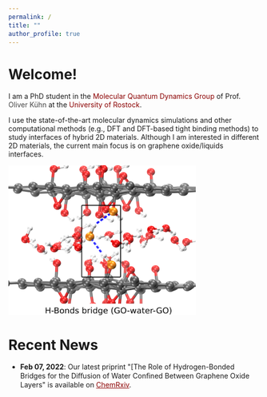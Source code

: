 ```yaml
---
permalink: /
title: ""
author_profile: true
---
```


Welcome!
======
I am a PhD student in the <a style="color: #8B0000; text-decoration:none" href="http://web.physik.uni-rostock.de/quantendynamik/index.html">Molecular Quantum Dynamics Group</a> of Prof. <a style="color: #454545; text-decoration:none" href="http://web.physik.uni-rostock.de/quantendynamik/staff/kuehn.html">Oliver Kühn</a> at the <a style="color: #8B0000; text-decoration:none" href="https://www.uni-rostock.de/">University of Rostock</a>. 

<!---
My <a style="color: #8B0000; text-decoration:none" href="/research/">research</a> focus on utilizing 
-->
I use the state-of-the-art molecular dynamics simulations and other computational methods (e.g., DFT and DFT-based tight binding methods) to study interfaces of hybrid 2D materials. Although I am interested in different 2D materials, the current main focus is on graphene oxide/liquids interfaces.

 <div><img src="/images/GO-water-GO.png" alt="HBs bridge" width="375" height="300"></div>

Recent News
======
- **Feb 07, 2022**: Our latest priprint "[The Role of Hydrogen-Bonded Bridges for the Diﬀusion of Water Conﬁned Between Graphene Oxide Layers" is available on <a style="color: #8B0000;" href="https://chemrxiv.org/engage/chemrxiv/article-details/61fedc0ee0f52963f8a8e79a">ChemRxiv</a>.
